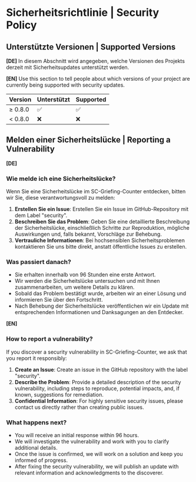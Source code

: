 # Sicherheitsrichtlinie | Security Policy

## Unterstützte Versionen | Supported Versions

**[DE]** In diesem Abschnitt wird angegeben, welche Versionen des Projekts derzeit mit Sicherheitsupdates unterstützt werden.

**[EN]** Use this section to tell people about which versions of your project are currently being supported with security updates.

| Version | Unterstützt | Supported          |
| ------- | ------------------ | ------------------ |
| ≥ 0.8.0 | :white_check_mark: | :white_check_mark: |
| < 0.8.0 | :x:                | :x:                |

## Melden einer Sicherheitslücke | Reporting a Vulnerability

**[DE]** 
### Wie melde ich eine Sicherheitslücke?

Wenn Sie eine Sicherheitslücke im SC-Griefing-Counter entdecken, bitten wir Sie, diese verantwortungsvoll zu melden:

1. **Erstellen Sie ein Issue**: Erstellen Sie ein Issue im GitHub-Repository mit dem Label "security".
2. **Beschreiben Sie das Problem**: Geben Sie eine detaillierte Beschreibung der Sicherheitslücke, einschließlich Schritte zur Reproduktion, mögliche Auswirkungen und, falls bekannt, Vorschläge zur Behebung.
3. **Vertrauliche Informationen**: Bei hochsensiblen Sicherheitsproblemen kontaktieren Sie uns bitte direkt, anstatt öffentliche Issues zu erstellen.

### Was passiert danach?

- Sie erhalten innerhalb von 96 Stunden eine erste Antwort.
- Wir werden die Sicherheitslücke untersuchen und mit Ihnen zusammenarbeiten, um weitere Details zu klären.
- Sobald das Problem bestätigt wurde, arbeiten wir an einer Lösung und informieren Sie über den Fortschritt.
- Nach Behebung der Sicherheitslücke veröffentlichen wir ein Update mit entsprechenden Informationen und Danksagungen an den Entdecker.

**[EN]** 
### How to report a vulnerability?

If you discover a security vulnerability in SC-Griefing-Counter, we ask that you report it responsibly:

1. **Create an Issue**: Create an issue in the GitHub repository with the label "security".
2. **Describe the Problem**: Provide a detailed description of the security vulnerability, including steps to reproduce, potential impacts, and, if known, suggestions for remediation.
3. **Confidential Information**: For highly sensitive security issues, please contact us directly rather than creating public issues.

### What happens next?

- You will receive an initial response within 96 hours.
- We will investigate the vulnerability and work with you to clarify additional details.
- Once the issue is confirmed, we will work on a solution and keep you informed of progress.
- After fixing the security vulnerability, we will publish an update with relevant information and acknowledgments to the discoverer.
